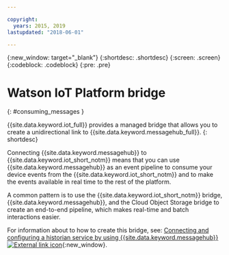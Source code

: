 ```yaml
---

copyright:
  years: 2015, 2019
lastupdated: "2018-06-01"

---
```


{:new_window: target="_blank"}
{:shortdesc: .shortdesc}
{:screen: .screen}
{:codeblock: .codeblock}
{:pre: .pre}


# Watson IoT Platform bridge
{: #consuming_messages }


{{site.data.keyword.iot_full}} provides a managed bridge that allows you to create a unidirectional link to {{site.data.keyword.messagehub_full}}.
{: shortdesc}

Connecting {{site.data.keyword.messagehub}} to {{site.data.keyword.iot_short_notm}} means that you can use {{site.data.keyword.messagehub}} as an event pipeline to consume your device events from the {{site.data.keyword.iot_short_notm}} and to make the events available in real time to the rest of the platform. 

A common pattern is to use the {{site.data.keyword.iot_short_notm}} bridge, {{site.data.keyword.messagehub}}, and the Cloud Object Storage bridge to create an end-to-end pipeline, which makes real-time and batch interactions easier.

For information about to how to create this bridge, see: [Connecting and configuring a historian service by using {{site.data.keyword.messagehub}}  ![External link icon](../../icons/launch-glyph.svg "External link icon")](/docs/services/IoT?topic=iot-platform-messagehub_main#messagehub_main){:new_window}.





